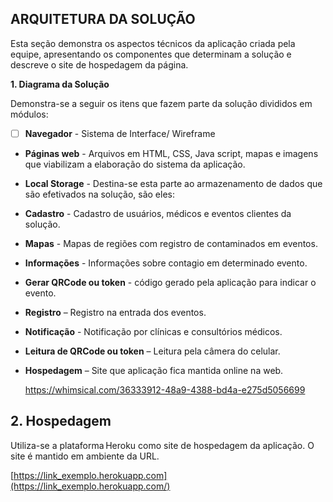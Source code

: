 ##  ARQUITETURA DA SOLUÇÃO
    

Esta seção demonstra os aspectos técnicos da aplicação criada pela equipe, apresentando os componentes que determinam a solução e descreve o site de hospedagem da página. 

**1.  Diagrama da Solução**
    


Demonstra-se a seguir os itens que fazem parte da solução divididos em módulos: 

 

 - [ ] **Navegador**  - Sistema de Interface/ Wireframe
 -  **Páginas web** - Arquivos em HTML, CSS, Java script, mapas e imagens que viabilizam a elaboração do sistema da aplicação. 
    
 - **Local Storage** - Destina-se esta parte ao armazenamento de dados que são efetivados na solução, são eles: 
    



 - **Cadastro** - Cadastro de usuários, médicos e eventos clientes da solução.
 - **Mapas** -  Mapas de regiões com registro de contaminados em eventos.
 - **Informações** - Informações sobre contagio em determinado evento.
- **Gerar QRCode ou token** - código gerado pela aplicação para indicar o evento. 
    

-  **Registro** – Registro na entrada dos eventos. 
    
-   **Notificação** - Notificação por clínicas e consultórios médicos. 
    
-   **Leitura de QRCode ou token** – Leitura pela câmera do celular.
    

-  **Hospedagem** – Site que aplicação fica mantida online na web.
    
   https://whimsical.com/36333912-48a9-4388-bd4a-e275d5056699

## 2.  Hospedagem
    

Utiliza-se a plataforma Heroku como site de hospedagem da aplicação. O site é mantido em ambiente da URL.

[https://link_exemplo.herokuapp.com](https://link_exemplo.herokuapp.com/)
